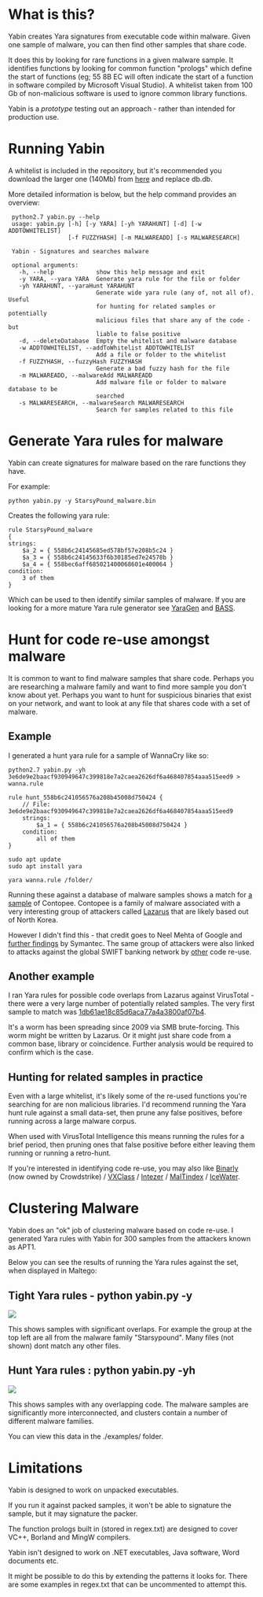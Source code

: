 # What is this?

Yabin creates Yara signatures from executable code within malware.
Given one sample of malware, you can then find other samples that share code.

It does this by looking for rare functions in a given malware sample.
It identifies functions by looking for common function "prologs" which define the start of functions (eg; 55 8B EC will often indicate the
start of a function in software compiled by Microsoft Visual Studio).
A whitelist taken from 100 Gb of non-malicious software is used to ignore common library functions.

Yabin is a *prototype* testing out an approach - rather than intended for production use.

# Running Yabin
A whitelist is included in the repository, but it's recommended you download the larger one (140Mb) from
[here](https://drive.google.com/file/d/0B8YfXb5yEBbZYjZ0VlhucUpHZlk/view?usp=sharing) and replace db.db.
 
More detailed information is below, but the help command provides an overview: 
 
```
 python2.7 yabin.py --help
 usage: yabin.py [-h] [-y YARA] [-yh YARAHUNT] [-d] [-w ADDTOWHITELIST]
                 [-f FUZZYHASH] [-m MALWAREADD] [-s MALWARESEARCH]
 
 Yabin - Signatures and searches malware
 
 optional arguments:
   -h, --help            show this help message and exit
   -y YARA, --yara YARA  Generate yara rule for the file or folder
   -yh YARAHUNT, --yaraHunt YARAHUNT
                         Generate wide yara rule (any of, not all of). Useful
                         for hunting for related samples or potentially
                         malicious files that share any of the code - but
                         liable to false positive
   -d, --deleteDatabase  Empty the whitelist and malware database
   -w ADDTOWHITELIST, --addToWhitelist ADDTOWHITELIST
                         Add a file or folder to the whitelist
   -f FUZZYHASH, --fuzzyHash FUZZYHASH
                         Generate a bad fuzzy hash for the file
   -m MALWAREADD, --malwareAdd MALWAREADD
                         Add malware file or folder to malware database to be
                         searched
   -s MALWARESEARCH, --malwareSearch MALWARESEARCH
                         Search for samples related to this file

```

# Generate Yara rules for malware

Yabin can create signatures for malware based on the rare functions they have.

For example:
```
python yabin.py -y StarsyPound_malware.bin
```

Creates the following yara rule:

```
rule StarsyPound_malware
{
strings:
    $a_2 = { 558b6c24145685ed578bf57e208b5c24 }
    $a_3 = { 558b6c24145633f6b30185ed7e24578b }
    $a_4 = { 558bec6aff685021400068601e400064 }
condition:
    3 of them
}

```

Which can be used to then identify similar samples of
malware. If you are looking for a more mature Yara rule generator see [YaraGen](https://github.com/Neo23x0/yarGen)
 and [BASS](https://github.com/Cisco-Talos/bass).

# Hunt for code re-use amongst malware

It is common to want to find malware samples that share code.
Perhaps you are researching a malware family and want to find more sample you don't know about yet.
Perhaps you want to hunt for suspicious binaries that exist on your network, and want to look at any file that shares code with a set of malware.

## Example

I generated a hunt yara rule for a sample of WannaCry like so:

```
python2.7 yabin.py -yh 3e6de9e2baacf930949647c399818e7a2caea2626df6a468407854aaa515eed9 > wanna.rule

rule hunt_558b6c241056576a208b45008d750424 {
    // File: 3e6de9e2baacf930949647c399818e7a2caea2626df6a468407854aaa515eed9
    strings:
        $a_1 = { 558b6c241056576a208b45008d750424 }
    condition:
        all of them
}

sudo apt update
sudo apt install yara

yara wanna.rule /folder/

```

Running these against a database of malware samples shows a match
for [a sample](https://virustotal.com/%23/file/766d7d591b9ec1204518723a1e5940fd6ac777f606ed64e731fd91b0b4c3d9fc/details) of Contopee.
Contopee is a family of malware associated with a very interesting group of attackers called 
[Lazarus](https://otx.alienvault.com/adversary/Lazarus%2520Group/pulses/)
that are likely based out of North Korea.

However I didn't find this - that credit goes to Neel Mehta of Google and 
[further findings](https://www.symantec.com/connect/blogs/wannacry-ransomware-attacks-show-strong-links-lazarus-group) by Symantec.
The same group of attackers were also linked to attacks against the global SWIFT banking network by 
[other](http://news.softpedia.com/news/swift-bank-attacks-connected-to-north-korean-group-behind-sony-hacks-504538.shtml) code re-use.

## Another example

I ran Yara rules for possible code overlaps from Lazarus
against VirusTotal - there were a very large number of potentially related
samples.
The very first sample to match was 
[1db61ae18c85d6aca77a4a3800af07b4](https://virustotal.com/en/file/2dc4d045b8a0c66dc003a0c92c8305c53b7fc8f7b7347befdf59d4b16e26135a/analysis/).

It's a worm has been spreading since 2009 via SMB brute-forcing.
This worm might be written by Lazarus.
Or it might just share code from a common base, library or coincidence.
Further analysis would be required to confirm which is the case.

## Hunting for related samples in practice

Even with a large whitelist, it's likely some of the re-used
functions you're searching for are non malicious libraries. I'd recommend running
the Yara hunt rule against a small data-set, then prune any false positives,
before running across a large malware corpus.

When used with VirusTotal Intelligence this means running
the rules for a brief period, then pruning ones that false positive before
either leaving them running or running a retro-hunt.

If you're interested in identifying code re-use, you may
also like [Binarly](https://github.com/binarlyhq/binarly-query)
(now owned by Crowdstrike) / [VXClass](https://static.googleusercontent.com/media/www.zynamics.com/en//downloads/inbot10-vxclass.pdf)
/ [Intezer](http://www.intezer.com/) / [MalTindex](https://github.com/joxeankoret/maltindex) / [IceWater](http://icewater.io/en/hash/detail?in_hash=6310ef39464087abdc7d7251a9bce30a).

# Clustering Malware
Yabin does an "ok" job of clustering malware based on code re-use.
I generated Yara rules with Yabin for 300 samples from the attackers known as APT1.

Below you can see the results of running the Yara rules against the set, when displayed in Maltego:


## Tight Yara rules - python yabin.py -y
![](./examples/image001.png)

This shows samples with significant overlaps. For example the group at the top left are
all from the malware family "Starsypound". Many files (not shown) dont match
any other files.


## Hunt Yara rules : python yabin.py -yh
![](./examples/image002.png)

This shows samples with any overlapping code. The malware samples are significantly
more interconnected, and clusters contain a number of different malware
families.

You can view this data in the ./examples/ folder.

# Limitations

Yabin is designed to work on unpacked executables.

If you run it against packed samples, it won't be able to
signature the sample, but it may signature the packer.

The function prologs built in (stored in regex.txt) are
designed to cover VC++, Borland and MingW compilers.

Yabin isn't designed to work on .NET executables, Java
software, Word documents etc.

It might be possible to do this by extending the patterns it
looks for. There are some examples in regex.txt that can be uncommented to
attempt this.
